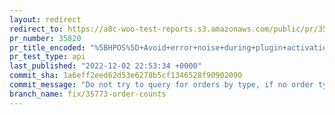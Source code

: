 ```yaml
---
layout: redirect
redirect_to: https://a8c-woo-test-reports.s3.amazonaws.com/public/pr/35820/api/index.html
pr_number: 35820
pr_title_encoded: "%5BHPOS%5D+Avoid+error+noise+during+plugin+activation"
pr_test_type: api
last_published: "2022-12-02 22:53:34 +0000"
commit_sha: 1a6eff2eed62d53e6278b5cf1346528f90902090
commit_message: "Do not try to query for orders by type, if no order types are registe…"
branch_name: fix/35773-order-counts
---
```

